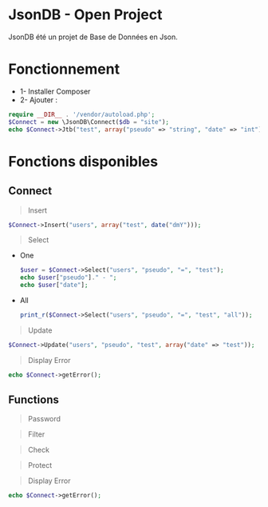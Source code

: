# JsonDB - Open Project
JsonDB été un projet de Base de Données en Json.

# Fonctionnement
- 1- Installer Composer
- 2- Ajouter :

```php
require __DIR__ . '/vendor/autoload.php';
$Connect = new \JsonDB\Connect($db = "site");
echo $Connect->Jtb("test", array("pseudo" => "string", "date" => "int"));
```

# Fonctions disponibles

## Connect

> Insert
```php
$Connect->Insert("users", array("test", date("dmY")));
```

> Select

- One

	```php
	$user = $Connect->Select("users", "pseudo", "=", "test");
	echo $user["pseudo"]." - ";
	echo $user["date"];
	```

- All

	```php
	print_r($Connect->Select("users", "pseudo", "=", "test", "all"));
	```

> Update
```php
$Connect->Update("users", "pseudo", "test", array("date" => "test"));
```

> Display Error
```php
echo $Connect->getError();
```

## Functions

> Password

> Filter

> Check

> Protect

> Display Error
```php
echo $Connect->getError();
```